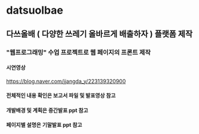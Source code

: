 # datsuolbae

## 다쓰올배 ( 다양한 쓰레기 올바르게 배출하자 ) 플랫폼 제작 

### "웹프로그래밍" 수업 프로젝트로 웹 페이지의 프론트 제작

#### 시연영상

https://blog.naver.com/jjangda_y/223139320900

#### 전체적인 내용 확인은 보고서 파일 및 발표영상 참고
#### 개발배경 및 계획은 중간발표 ppt 참고
#### 페이지별 설명은 기말발표 ppt 참고
